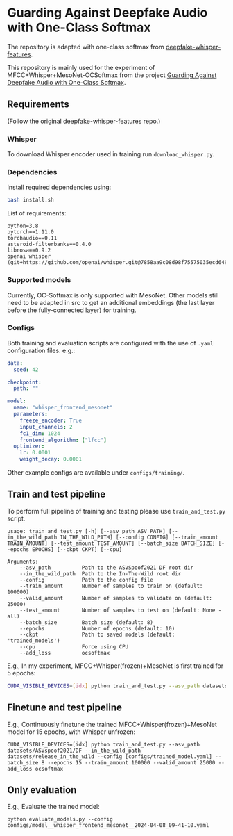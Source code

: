 Guarding Against Deepfake Audio with One-Class Softmax
===============
The repository is adapted with one-class softmax from [deepfake-whisper-features](https://github.com/piotrkawa/deepfake-whisper-features).

This repository is mainly used for the experiment of MFCC+Whisper+MesoNet-OCSoftmax from the project [Guarding Against Deepfake Audio with One-Class Softmax](https://github.com/chihyi-lin/One-Class-Softmax). 

## Requirements
(Follow the original deepfake-whisper-features repo.)
### Whisper
To download Whisper encoder used in training run `download_whisper.py`.

### Dependencies
Install required dependencies using:
```bash
bash install.sh
```

List of requirements:
```
python=3.8
pytorch==1.11.0
torchaudio==0.11
asteroid-filterbanks==0.4.0
librosa==0.9.2
openai whisper (git+https://github.com/openai/whisper.git@7858aa9c08d98f75575035ecd6481f462d66ca27)
```

### Supported models
Currently, OC-Softmax is only supported with MesoNet. Other models still need to be adapted in src to get an additional embeddings (the last layer before the fully-connected layer) for training.

### Configs

Both training and evaluation scripts are configured with the use of `.yaml` configuration files.
e.g.:
```yaml
data:
  seed: 42

checkpoint:
  path: ""

model:
  name: "whisper_frontend_mesonet"
  parameters:
    freeze_encoder: True
    input_channels: 2
    fc1_dim: 1024
    frontend_algorithm: ["lfcc"]
  optimizer:
    lr: 0.0001
    weight_decay: 0.0001
```

Other example configs are available under `configs/training/`.

## Train and test pipeline 

To perform full pipeline of training and testing please use `train_and_test.py` script.

```
usage: train_and_test.py [-h] [--asv_path ASV_PATH] [--in_the_wild_path IN_THE_WILD_PATH] [--config CONFIG] [--train_amount TRAIN_AMOUNT] [--test_amount TEST_AMOUNT] [--batch_size BATCH_SIZE] [--epochs EPOCHS] [--ckpt CKPT] [--cpu]

Arguments: 
    --asv_path          Path to the ASVSpoof2021 DF root dir
    --in_the_wild_path  Path to the In-The-Wild root dir
    --config            Path to the config file
    --train_amount      Number of samples to train on (default: 100000)
    --valid_amount      Number of samples to validate on (default: 25000)
    --test_amount       Number of samples to test on (default: None - all)
    --batch_size        Batch size (default: 8)
    --epochs            Number of epochs (default: 10)
    --ckpt              Path to saved models (default: 'trained_models')
    --cpu               Force using CPU
    --add_loss          ocsoftmax
```

E.g., In my experiment, MFCC+Whisper(frozen)+MesoNet is first trained for 5 epochs:
```bash
CUDA_VISIBLE_DEVICES=[idx] python train_and_test.py --asv_path datasets/ASVspoof2021/DF --in_the_wild_path datasets/release_in_the_wild --config configs/training/whisper_frontend_mesonet_mfcc.yaml --batch_size 8 --epochs 5 --train_amount 100000 --valid_amount 25000 --add_loss ocsoftmax
```


## Finetune and test pipeline
E.g., Continuously finetune the trained MFCC+Whisper(frozen)+MesoNet model for 15 epochs, with Whisper unfrozen: 
```
CUDA_VISIBLE_DEVICES=[idx] python train_and_test.py --asv_path datasets/ASVspoof2021/DF --in_the_wild_path datasets/release_in_the_wild --config [configs/trained_model.yaml] --batch_size 8 --epochs 15 --train_amount 100000 --valid_amount 25000 --add_loss ocsoftmax
```

## Only evaluation
E.g., Evaluate the trained model:
```
python evaluate_models.py --config configs/model__whisper_frontend_mesonet__2024-04-08_09-41-10.yaml
```
